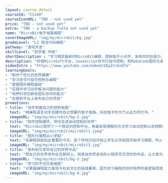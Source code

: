 ```yaml
---
layout: course_detail
courseId: "CS140"
courseIconURL: "TBD - not used yet"
price: "TBD - not used yet"
extra: "TBD - a backup field not used yet"
name: "MicroBit电子电路编程"
coverImageURL: "img/my/microbit/bg.jpg"
gradeLevel: "L2 简洁代码编程"
pathway: "游戏开发"
skillLevel: "初学者-中级"
shortDescription : "学习微软最新的MicroBit编程，控制电子小元件，发挥你的创造力，体验编程的神奇"
description: "凭借MicroSoft平台，JavaScript命令行指令控制，和MakeCode图形化编程平台，循序渐进的把孩子逐步带入电子编程世界。"
videoIntro : "https://www.youtube.com/embed/GEpZrvbsO7o"
learningGoals:
- "制作个性化的世界建模"
- "学习命令行指令控制与编程"
- "掌握图形编程基础"
- "实践中学习动手解决问题的能力"
- "培养科学创新和团队协作的能力"
- "在微软平台上发布自己的项目"
promotions:
- title: "动手构建自己的控制电路"
  text: "用编程语言动手创建你自己想要的电子电路，科技电子的大门从此为你打开。"
  imageURL: "img/my/microbit/bg-2.jpg"
- title: "软件控制硬件，带你走进自动控制的世界"
  text: "Microbit提供了一个稳定的控制平台，用最容易理解的方式学习自动控制以及物联网基础"
  imageURL: "img/my/microbit/microbit1.jpeg"
- title: "图形化编程从小学起"
  text: "在编程技能如此重要的今天，各个学校已经开始让学生从学前班开始学习编程，MicroSoft编程平台让这个目标成为现实。"
  imageURL: "img/my/microbit/microbit3.jpg"
- title: "发布和分享你自己的世界作品"
  text: "把自己的世界发布在互联网上，和来自世界各地的小程序员交流你的作品，让大家为你的创意点赞！说不定你就是下一个“网路红人”。"
  imageURL: "img/my/microbit/bg-3.jpg"
- title: "学习的不仅仅是编程"
  text: "计算器编程能力是现今社会文化的组成要素，因为学习编程的同时培养的是逻辑思维、计算能力、创新和想象力。孩子们在编程解决问题的同时，同时得到的是信心！"
  imageURL: "img/my/microbit/bg-4.jpg"
---
```

